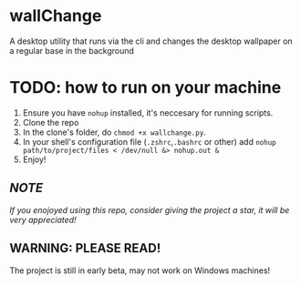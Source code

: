 # wallChange
A desktop utility that runs via the cli and changes the desktop wallpaper on a regular base in the background
# TODO: how to run on your machine
1. Ensure you have `nohup` installed, it's neccesary for running scripts.
2. Clone the repo
3. In the clone's folder, do `chmod +x wallchange.py`.
4. In your shell's configuration file (`.zshrc`,`.bashrc` or other)
   add `nohup path/to/project/files < /dev/null &> nohup.out &`
5. Enjoy!

## _NOTE_
_If you enojoyed using this repo, consider giving the project a star, it will be very appreciated!_
## WARNING: PLEASE READ!
The project is still in early beta,
may not work on Windows machines!
